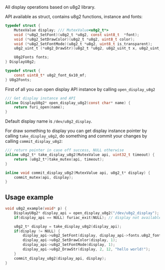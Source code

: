 All display operations based on u8g2 library.

API available as struct, contains u8g2 functions, instance and fonts:

```C
typedef struct {
	MutexValue display; /// MutexValue<u8g2_t*>
	void (*u8g2_SetFont)(u8g2_t *u8g2, const uint8_t  *font);
	void (*u8g2_SetDrawColor)(u8g2_t *u8g2, uint8_t color);
	void (*u8g2_SetFontMode)(u8g2_t *u8g2, uint8_t is_transparent);
	u8g2_uint_t (*u8g2_DrawStr)(u8g2_t *u8g2, u8g2_uint_t x, u8g2_uint_t y, const char *str);

	U8g2Fonts fonts;
} DisplayU8g2;

typedef struct {
	const uint8_t* u8g2_font_6x10_mf;
} U8g2Fonts;
```

First of all you can open display API instance by calling `open_display_u8g2`

```C
/// Get display instance and API
inline DisplayU8g2* open_display_u8g2(const char* name) {
    return furi_open(name);
}
```

Default display name is `/dev/u8g2_display`.

For draw something to display you can get display instance pointer by calling `take_display_u8g2`, do something and commit your changes by calling `commit_display_u8g2`:

```C
/// return pointer in case off success, NULL otherwise
inline u8g2_t* take_display_u8g2(MutexValue api, uint32_t timeout) {
	return (u8g2_t*)take_mutex(api, timeout);
}

inline void commit_display_u8g2(MutexValue api, u8g2_t* display) {
	commit_mutex(api, display);
}
```

## Usage example

```C
void u8g2_example(void* p) {
    DisplayU8g2* display_api = open_display_u8g2("/dev/u8g2_display");
    if(display_api == NULL) furiac_exit(NULL); // display not available, critical error

    u8g2_t* display = take_display_u8g2(display_api);
    if(display != NULL) {
        display_api->u8g2_SetFont(display, display_api->fonts.u8g2_font_6x10_mf);
        display_api->u8g2_SetDrawColor(display, 1);
        display_api->u8g2_SetFontMode(display, 1);
        display_api->u8g2_DrawStr(display, 2, 12, "hello world!");
    }
    commit_display_u8g2(display_api, display);
}
```